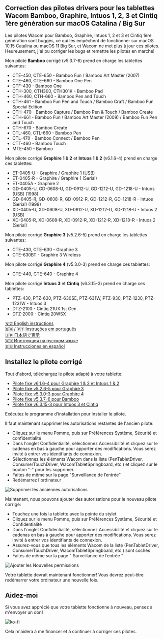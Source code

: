 ## Correction des pilotes drivers pour les tablettes Wacom Bamboo, Graphire, Intuos 1, 2, 3 et Cintiq 1ère génération sur macOS Catalina / Big Sur

Les pilotes Wacom pour Bamboo, Graphire, Intuos 1, 2 et 3 et Cintiq 1ère génération sont buggés, ce qui
les empêchent de fonctionner sur macOS 10.15 Catalina ou macOS 11 Big Sur, et Wacom ne met plus à jour ces pilotes.
Heureusement, j'ai pu corriger les bugs et remettre les pilotes en marche!

Mon pilote **Bamboo** corrigé (v5.3.7-6) prend en charge les tablettes suivantes:

- CTE-450, CTE-650 - Bamboo Fun / Bamboo Art Master (2007)
- CTE-460, CTE-660 - Bamboo One Pen
- CTF-430 - Bamboo One
- CTH-300, CTH300, CTH301K - Bamboo Pad
- CTH-460, CTH-660 - Bamboo Pen and Touch
- CTH-461 - Bamboo Fun Pen and Touch / Bamboo Craft / Bamboo Fun Special Edition
- CTH-470 - Bamboo Capture / Bamboo Pen & Touch / Bamboo Create
- CTH-661 - Bamboo Fun / Bamboo Art Master (2009) / Bamboo Fun Pen and Touch
- CTH-670 - Bamboo Create
- CTL-460, CTL-660 - Bamboo Pen
- CTL-470 - Bamboo Connect / Bamboo Pen
- CTT-460 - Bamboo Touch
- MTE-450 - Bamboo

Mon pilote corrigé **Graphire 1 & 2** et **Intuos 1 & 2** (v6.1.6-4) prend en charge ces tablettes:

- ET-0405-U - Graphire / Graphire 1 (USB)
- ET-0405-R - Graphire / Graphire 1 (Serial)
- ET-0405A - Graphire 2
- GD-0405-U, GD-0608-U, GD-0912-U, GD-1212-U, GD-1218-U - Intuos (USB) (1998)
- GD-0405-R, GD-0608-R, GD-0912-R, GD-1212-R, GD-1218-R - Intuos (Serial) (1998)
- XD-0405-U, XD-0608-U, XD-0912-U, XD-1212-U, XD-1218-U - Intuos 2 (USB)
- XD-0405-R, XD-0608-R, XD-0912-R, XD-1212-R, XD-1218-R - Intuos 2 (Serial)

Mon pilote corrigé **Graphire 3** (v5.2.6-5) prend en charge les tablettes suivantes:

- CTE-430, CTE-630 - Graphire 3
- CTE-630BT - Graphire 3 Wireless

Mon pilote corrigé **Graphire 4** (v5.3.0-3) prend en charge ces tablettes:

- CTE-440, CTE-640 - Graphire 4

Mon pilote corrigé **Intuos 3** et **Cintiq** (v6.3.15-3) prend en charge ces tablettes:

- PTZ-430, PTZ-630, PTZ-630SE, PTZ-631W, PTZ-930, PTZ-1230, PTZ-1231W - Intuos 3
- DTZ-2100 - Cintiq 21UX 1st Gen.
- DTZ-2000 - Cintiq 20WSX

[🇳🇿 English instructions](Readme.md)  
[🇧🇷 / 🇵🇹 Instruções em português](Readme.pt-BR.md)   
[🇯🇵 日本語で表示](Readme.ja-JP.md)  
[🇷🇺 Инструкция на русском языке](Readme.ru-RU.md)  
[🇪🇸 Instrucciones en español](Readme.es.md)

## Installez le pilote corrigé

Tout d'abord, téléchargez le pilote adapté à votre tablette:

- [Pilote fixe v6.1.6-4 pour Graphire 1 & 2 et Intuos 1 & 2](https://github.com/thenickdude/wacom-driver-fix/releases/download/patch-10/Install-Wacom-Tablet-6.1.6-4-patched.pkg)
- [Pilote fixe v5.2.6-5 pour Graphire 3](https://github.com/thenickdude/wacom-driver-fix/releases/download/patch-10/Install-Wacom-Tablet-5.2.6-5-patched.pkg)
- [Pilote fixe v5.3.0-3 pour Graphire 4](https://github.com/thenickdude/wacom-driver-fix/releases/download/patch-10/Install-Wacom-Tablet-5.3.0-3-patched.pkg)
- [Pilote fixe v5.3.7-6 pour Bamboo](https://github.com/thenickdude/wacom-driver-fix/releases/download/patch-10/Install-Wacom-Tablet-5.3.7-6-patched.pkg)
- [Pilote fixe v6.3.15-3 pour Intuos 3 et Cintiq](https://github.com/thenickdude/wacom-driver-fix/releases/download/patch-10/Install-Wacom-Tablet-6.3.15-3-patched.pkg)

Exécutez le programme d'installation pour installer le pilote.

Il faut maintenant supprimer les autorisations restantes de l'ancien pilote:

- Cliquez sur le menu Pomme, puis sur Préférences Système, Sécurité et confidentialité
- Dans l'onglet Confidentialité, sélectionnez Accessibilité et cliquez sur le cadenas en bas à gauche pour apporter des modifications. Vous serez invité à entrer vos identifiants de connexion.
- Sélectionnez les éléments Wacom dans la liste (PenTabletDriver, ConsumerTouchDriver, WacomTabletSpringboard, etc.) et cliquez sur le bouton "-" pour les supprimer.
- Faites de même sur la page "Surveillance de l’entrée"
- Redémarrez l'ordinateur

![Supprimer les anciennes autorisations](screenshots/fr-FR/security-and-privacy-delete.jpg)

Maintenant, nous pouvons ajouter des autorisations pour le nouveau pilote corrigé:

- Touchez une fois la tablette avec la pointe du stylet
- Cliquez sur le menu Pomme, puis sur Préférences Système, Sécurité et Confidentialité
- Dans l'onglet Confidentialité, sélectionnez Accessibilité et cliquez sur le cadenas en bas à gauche pour apporter des modifications. Vous serez invité à entrer vos identifiants de connexion.
- Assurez-vous que tous les éléments Wacom de la liste (PenTabletDriver, ConsumerTouchDriver, WacomTabletSpringboard, etc.) sont cochés
- Faites de même sur la page " Surveillance de l’entrée "

![Ajouter les Nouvelles permissions](screenshots/fr-FR/security-and-privacy-tick.jpg)

Votre tablette devrait maintenant fonctionner! Vous devrez peut-être redémarrer votre ordinateur une nouvelle fois.

## Aidez-moi

Si vous avez apprécié que votre tablette fonctionne à nouveau, pensez à m'envoyer un don!

[![ko-fi](https://ko-fi.com/img/githubbutton_sm.svg)](https://ko-fi.com/H2H5BAT7Z)

Cela m'aidera à me financer et à continuer à corriger ces pilotes.